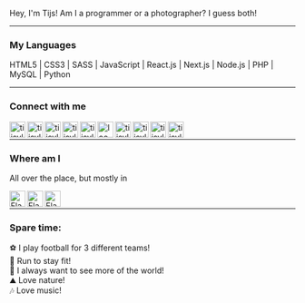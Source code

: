 Hey, I'm Tijs! Am I a programmer or a photographer? I guess both!

---

### My Languages
HTML5 | 
CSS3 | 
SASS | 
JavaScript | 
React.js | 
Next.js | 
Node.js | 
PHP | 
MySQL | 
Python
<br />

---


### Connect with me
[<img align="left" alt="tijsvl.net" width="28px" src="https://tijsvl.net/Qlibpk7E/git/globe.svg#1" />][website]
[<img align="left" alt="tijsvl | Twitter" width="28px" src="https://tijsvl.net/Qlibpk7E/git/twitter.svg#1" />][twitter]
[<img align="left" alt="tijsvl | Facebook" width="28px" src="https://tijsvl.net/Qlibpk7E/git/facebook.svg#1" />][facebook]
[<img align="left" alt="tijsvl | LinkedIn" width="28px" src="https://tijsvl.net/Qlibpk7E/git/linkedin.svg#1" />][linkedin]
[<img align="left" alt="tijsvl | Instagram" width="28px" src="https://tijsvl.net/Qlibpk7E/git/instagram.svg#1" />][instagramtijsvl]
[<img align="left" alt="lookwhatiso | Instagram" width="28px" src="https://tijsvl.net/Qlibpk7E/git/instagram.svg#1" />][instagramlookwhatiso]
[<img align="left" alt="tijsvl | Unsplash" width="28px" src="https://tijsvl.net/Qlibpk7E/git/unsplash.svg#1" />][unsplash]
[<img align="left" alt="tijsvl | 500px" width="28px" src="https://tijsvl.net/Qlibpk7E/git/500px.svg#1" />][500px]
[<img align="left" alt="tijsvl | Github" width="28px" src="https://tijsvl.net/Qlibpk7E/git/github.svg#1" />][github]
[<img align="left" alt="tijsvl | CSSBattle" width="28px" src="https://tijsvl.net/Qlibpk7E/git/cssbattle.svg#1" />][cssbattle]

<br />

---

### Where am I
All over the place, but mostly in<br />

<img align="left" alt="Flag of The Netherlands" title="The Netherlands" width="28px" src="https://tijsvl.net/Qlibpk7E/git/nl.svg#2" />
<img align="left" alt="Flag of Bulgaria" title="Bulgaria" width="28px" src="https://tijsvl.net/Qlibpk7E/git/bg.svg#2" />
<img align="left" alt="Flag of United Kingdom" title="United Kingdom" width="28px" src="https://tijsvl.net/Qlibpk7E/git/gb.svg#2" />
<br />

---

### Spare time:
⚽ I play football for 3 different teams!<br />
🏃 Run to stay fit!<br />
🧳 I always want to see more of the world!<br />
⛰️ Love nature!<br />
🎶 Love music!


[website]: https://tijsvl.net
[twitter]: https://twitter.com/tijsvl
[instagramtijsvl]: https://instagram.com/tijsvl
[instagramlookwhatiso]: https://instagram.com/lookwhatiso
[linkedin]: https://linkedin.com/in/tijsvl
[facebook]: https://www.facebook.com/tijsvl
[unsplash]: https://unsplash.com/@tijsvl
[500px]: https://500px.com/p/lookwhatiso
[github]: https://github.com/Tijsvl
[cssbattle]: https://cssbattle.dev/player/tijsvl

